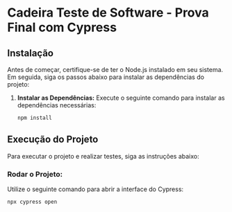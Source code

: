# Cadeira Teste de Software - Prova Final com Cypress

## Instalação

Antes de começar, certifique-se de ter o Node.js instalado em seu sistema. Em seguida, siga os passos abaixo para instalar as dependências do projeto:

1. **Instalar as Dependências:**
   Execute o seguinte comando para instalar as dependências necessárias:
   ```bash
   npm install
## Execução do Projeto

Para executar o projeto e realizar testes, siga as instruções abaixo:

### Rodar o Projeto:

Utilize o seguinte comando para abrir a interface do Cypress:

```bash
npx cypress open
